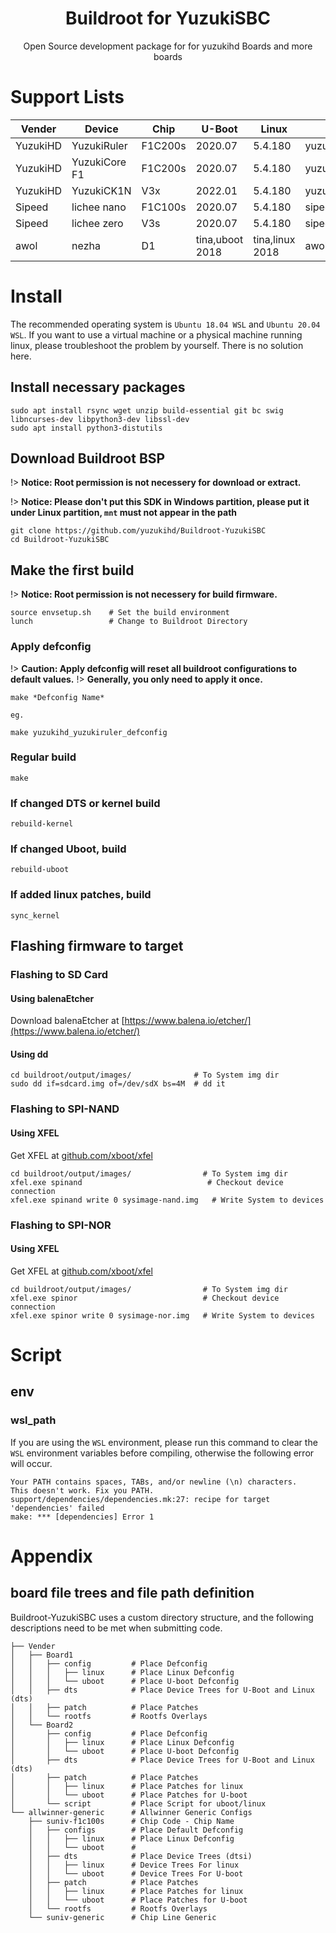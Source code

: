 <h1 align="center">Buildroot for YuzukiSBC</h1>
<p align="center">Open Source development package for for yuzukihd Boards and more boards</p>

# Support Lists

|  Vender  | Device      | Chip    | U-Boot  | Linux   | Defconfig |
| -------- | ----------- | ------- | ------- | ------- | --------- |
| YuzukiHD | YuzukiRuler | F1C200s | 2020.07 | 5.4.180 | yuzukihd_yuzukiruler_defconfig |
| YuzukiHD | YuzukiCore F1 | F1C200s | 2020.07 | 5.4.180 | yuzukihd_yuzukicore_f1_defconfig |
| YuzukiHD | YuzukiCK1N | V3x | 2022.01 | 5.4.180 | yuzukihd_yuzukick1n_defconfig |
| Sipeed   | lichee nano | F1C100s | 2020.07 | 5.4.180 | sipeed_lichee_nano_defconfig |
| Sipeed   | lichee zero | V3s | 2020.07 | 5.4.180 | sipeed_lichee_zero_defconfig |
| awol   | nezha | D1 | tina,uboot 2018 | tina,linux 2018 | awol_nezha_defconfig |


# Install

The recommended operating system is `Ubuntu 18.04 WSL` and `Ubuntu 20.04 WSL`. If you want to use a virtual machine or a physical machine running linux, please troubleshoot the problem by yourself. There is no solution here.

## Install necessary packages
``` shell
sudo apt install rsync wget unzip build-essential git bc swig libncurses-dev libpython3-dev libssl-dev
sudo apt install python3-distutils
```

## Download Buildroot BSP

!> **Notice: Root permission is not necessery for download or extract.**

!> **Notice: Please don't put this SDK in Windows partition, please put it under Linux partition, `mnt` must not appear in the path**

```shell
git clone https://github.com/yuzukihd/Buildroot-YuzukiSBC
cd Buildroot-YuzukiSBC
```

<script id="asciicast-3MEG180VlNrbn8omy9kXnUAq1" src="https://asciinema.org/a/3MEG180VlNrbn8omy9kXnUAq1.js" async></script>

## Make the first build
!> **Notice: Root permission is not necessery for build firmware.**

```
source envsetup.sh    # Set the build environment
lunch                 # Change to Buildroot Directory
```

<script id="asciicast-DGoDTEy5g9ForXGItWTRZj6or" src="https://asciinema.org/a/DGoDTEy5g9ForXGItWTRZj6or.js" async></script>

### Apply defconfig
!> **Caution: Apply defconfig will reset all buildroot configurations to default values.**
!> **Generally, you only need to apply it once.**

```shell
make *Defconfig Name*

eg.

make yuzukihd_yuzukiruler_defconfig
```

### Regular build
```shell
make
```

### If changed DTS or kernel build
```shell
rebuild-kernel
```

### If changed Uboot, build
```shell
rebuild-uboot
```

### If added linux patches, build
```shell
sync_kernel
```

## Flashing firmware to target

### Flashing to SD Card
#### Using balenaEtcher

Download balenaEtcher at [https://www.balena.io/etcher/](https://www.balena.io/etcher/)

#### Using dd
```
cd buildroot/output/images/              # To System img dir
sudo dd if=sdcard.img of=/dev/sdX bs=4M  # dd it
```

### Flashing to SPI-NAND
#### Using XFEL

Get XFEL at [github.com/xboot/xfel](https://github.com/xboot/xfel/releases/)

```shell
cd buildroot/output/images/                # To System img dir
xfel.exe spinand                            # Checkout device connection
xfel.exe spinand write 0 sysimage-nand.img   # Write System to devices
```

### Flashing to SPI-NOR
#### Using XFEL

Get XFEL at [github.com/xboot/xfel](https://github.com/xboot/xfel/releases/)

```shell
cd buildroot/output/images/                # To System img dir
xfel.exe spinor                            # Checkout device connection
xfel.exe spinor write 0 sysimage-nor.img   # Write System to devices
```

<script id="asciicast-470363" src="https://asciinema.org/a/470363.js" async></script>

# Script

## env

### wsl_path

If you are using the `WSL` environment, please run this command to clear the `WSL` environment variables before compiling, otherwise the following error will occur.

```
Your PATH contains spaces, TABs, and/or newline (\n) characters.
This doesn't work. Fix you PATH.
support/dependencies/dependencies.mk:27: recipe for target 'dependencies' failed
make: *** [dependencies] Error 1
```

# Appendix

## board file trees and file path definition

Buildroot-YuzukiSBC uses a custom directory structure, and the following descriptions need to be met when submitting code.

```tree
├── Vender
│   ├── Board1
│   │   ├── config         # Place Defconfig
│   │   │   ├── linux      # Place Linux Defconfig
│   │   │   └── uboot      # Place U-boot Defconfig
│   │   ├── dts            # Place Device Trees for U-Boot and Linux (dts)
│   │   ├── patch          # Place Patches
│   │   └── rootfs         # Rootfs Overlays
│   └── Board2
│       ├── config         # Place Defconfig
│       │   ├── linux      # Place Linux Defconfig
│       │   └── uboot      # Place U-boot Defconfig
│       ├── dts            # Place Device Trees for U-Boot and Linux (dts)
│       ├── patch          # Place Patches
│       │   ├── linux      # Place Patches for linux
│       │   └── uboot      # Place Patches for U-boot
│       └── script         # Place Script for uboot/linux
└── allwinner-generic      # Allwinner Generic Configs
    ├── suniv-f1c100s      # Chip Code - Chip Name
    │   ├── configs        # Place Default Defconfig
    │   │   ├── linux      # Place Linux Defconfig
    │   │   └── uboot      #
    │   ├── dts            # Place Device Trees (dtsi)
    │   │   ├── linux      # Device Trees For linux
    │   │   └── uboot      # Device Trees For U-boot
    │   ├── patch          # Place Patches
    │   │   ├── linux      # Place Patches for linux
    │   │   └── uboot      # Place Patches for U-boot
    │   └── rootfs         # Rootfs Overlays
    └── suniv-generic      # Chip Line Generic
```
